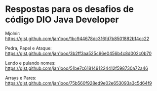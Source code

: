 # Respostas para os desafios de código DIO Java Developer

Mjolnir: https://gist.github.com/jan1ooo/1bc944678dc316fd7b8501882b14cc22

Pedra, Papel e Ataque: https://gist.github.com/jan1ooo/3b2ff3aa525c96e0456b4c8d002c0b70

Lendo e pulando nomes: https://gist.github.com/jan1ooo/51be7c6181491224412f598730a72a46

Arrays e Pares: https://gist.github.com/jan1ooo/75b560f928ed9e02e653093a3c5d64f9
